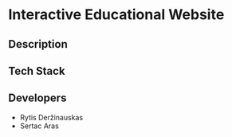# Interactive Educational Website

Description
---  

Tech Stack
---

Developers
---
* Rytis Deržinauskas
* Sertac Aras